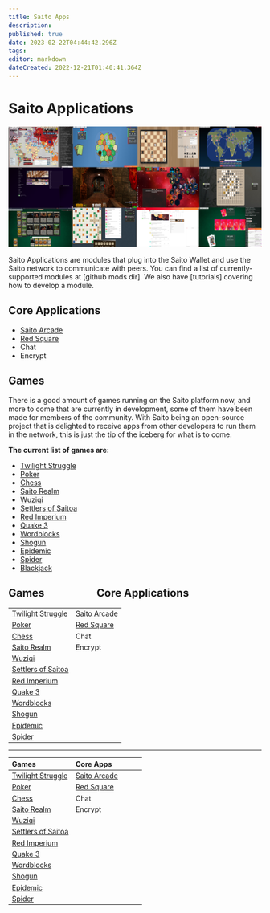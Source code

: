 ```yaml
---
title: Saito Apps
description: 
published: true
date: 2023-02-22T04:44:42.296Z
tags: 
editor: markdown
dateCreated: 2022-12-21T01:40:41.364Z
---
```


# Saito Applications

![](/apps.png)

Saito Applications are modules that plug into the Saito Wallet and use the Saito network to communicate with peers. You can find a list of currently-supported modules at \[github mods dir\]. We also have \[tutorials\] covering how to develop a module.

## Core Applications

-   [Saito Arcade](/tech/applications/arcade)
-   [Red Square](/tech/applications/RedSquare)
-   Chat
-   Encrypt

## Games

There is a good amount of games running on the Saito platform now, and more to come that are currently in development, some of them have been made for members of the community. With Saito being an open-source project that is delighted to receive apps from other developers to run them in the network, this is just the tip of the iceberg for what is to come.

**The current list of games are:**

-   [Twilight Struggle](/tech/applications/twilightStruggle)
-   [Poker](/tech/applications/poker)
-   [Chess](/tech/applications/chess)
-   [Saito Realm](/tech/applications/realm)
-   [Wuziqi](/tech/applications/wuziqi)
-   [Settlers of Saitoa](/tech/applications/settlers)
-   [Red Imperium](/tech/applications/redImperium)
-   [Quake 3](/tech/applications/quake3)
-   [Wordblocks](/tech/applications/wordblocks)
-   [Shogun](/tech/applications/dominion)
-   [Epidemic](/tech/applications/epidemic)
-   [Spider](/tech/applications/spider)
-   [Blackjack](/tech/applications/blackjack)

## Games                     Core Applications

|     |     |
| --- | --- |
| [Twilight Struggle](/tech/applications/twilightStruggle) | [Saito Arcade](/tech/applications/arcade) |
| [Poker](/tech/applications/poker) | [Red Square](/tech/applications/RedSquare) |
| [Chess](/tech/applications/chess) | Chat |
| [Saito Realm](/tech/applications/realm) | Encrypt |
| [Wuziqi](/tech/applications/wuziqi) |     |
| [Settlers of Saitoa](/tech/applications/settlers) |     |
|  [Red Imperium](/tech/applications/redImperium) |     |
|  [Quake 3](/tech/applications/quake3) |     |
| [Wordblocks](/tech/applications/wordblocks) |     |
|  [Shogun](/tech/applications/dominion) |     |
|  [Epidemic](/tech/applications/epidemic) |     |
|  [Spider](/tech/applications/spider) |     |


---

|Games &nbsp; |Core Apps &nbsp; &nbsp; &nbsp; &nbsp; &nbsp; &nbsp; &nbsp; |
| :--- | :--- |
| [Twilight Struggle](/tech/applications/twilightStruggle) | [Saito Arcade](/tech/applications/arcade) |
| [Poker](/tech/applications/poker) | [Red Square](/tech/applications/RedSquare) |
| [Chess](/tech/applications/chess) | Chat |
| [Saito Realm](/tech/applications/realm) | Encrypt |
| [Wuziqi](/tech/applications/wuziqi) |     |
| [Settlers of Saitoa](/tech/applications/settlers) |     |
|  [Red Imperium](/tech/applications/redImperium) |     |
|  [Quake 3](/tech/applications/quake3) |     |
| [Wordblocks](/tech/applications/wordblocks) |     |
|  [Shogun](/tech/applications/dominion) |     |
|  [Epidemic](/tech/applications/epidemic) |     |
|  [Spider](/tech/applications/spider) |     |
